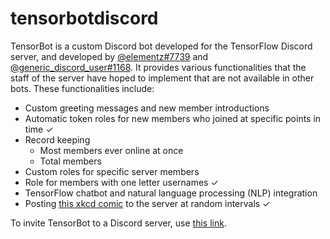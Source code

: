 # tensorbotdiscord

TensorBot is a custom Discord bot developed for the TensorFlow Discord server, and developed by [@elementz#7739](https://github.com/elementzprojects) and [@generic_discord_user#1168](https://github.com/generic-github-user). It provides various functionalities that the staff of the server have hoped to implement that are not available in other bots. These functionalities include:

- Custom greeting messages and new member introductions
- Automatic token roles for new members who joined at specific points in time ✓
- Record keeping
  - Most members ever online at once
  - Total members
- Custom roles for specific server members
- Role for members with one letter usernames ✓
- TensorFlow chatbot and natural language processing (NLP) integration
- Posting [this xkcd comic](https://xkcd.com/1838/) to the server at random intervals ✓

To invite TensorBot to a Discord server, use [this link](https://discordapp.com/oauth2/authorize?client_id=540306502930530344&scope=bot&permissions=536341991). 
